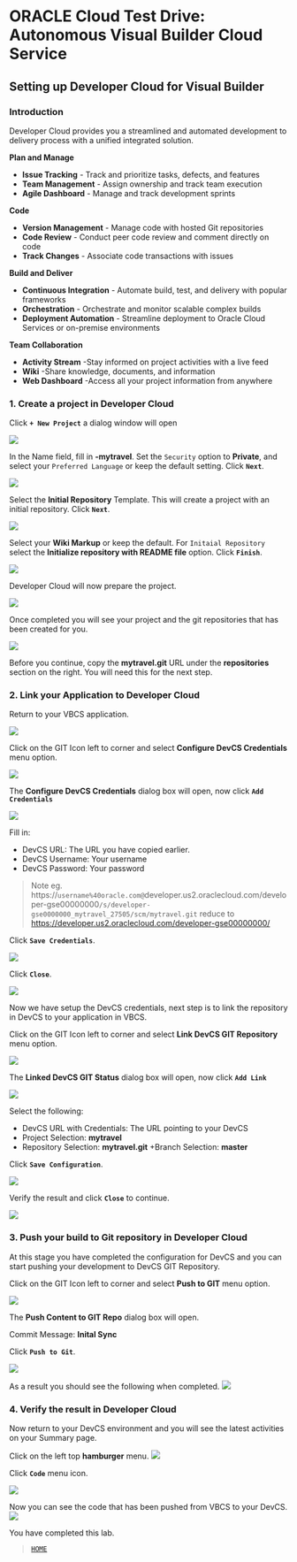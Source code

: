 # ORACLE Cloud Test Drive: Autonomous Visual Builder Cloud Service

## Setting up Developer Cloud for Visual Builder

### Introduction
Developer Cloud provides you a streamlined and automated development to delivery process with a unified integrated solution. 

**Plan and Manage**

- **Issue Tracking** -
Track and prioritize tasks, defects, and features
- **Team Management** -
Assign ownership and track team execution
- **Agile Dashboard** -
Manage and track development sprints

**Code**
- **Version Management** -
Manage code with hosted Git repositories
- **Code Review** -
Conduct peer code review and comment directly on code
- **Track Changes** -
Associate code transactions with issues


**Build and Deliver**
- **Continuous Integration** -
Automate build, test, and delivery with popular frameworks
- **Orchestration** -
Orchestrate and monitor scalable complex builds
- **Deployment Automation** -
Streamline deployment to Oracle Cloud Services or on-premise environments

**Team Collaboration**
+ **Activity Stream**
-Stay informed on project activities with a live feed
+ **Wiki**
-Share knowledge, documents, and information
+ **Web Dashboard**
-Access all your project information from anywhere

### 1. Create a project in Developer Cloud

Click **`+ New Project`** a dialog window will open

![](../resources/images/devcs/devcs3.png)

In the Name field, fill in **<Your Name>-mytravel**. Set the `Security` option to **Private**, and select your `Preferred Language` or keep the default setting.
Click **`Next`**.
	
![](../resources/images/devcs/devcs5.png)

Select the **Initial Repository** Template. This will create a project with an initial repository.
Click **`Next`**.

![](../resources/images/devcs/devcs10.png)

Select your **Wiki Markup** or keep the default. For `Initaial Repository` select the **Initialize repository with README file** option.
Click **`Finish`**.

![](../resources/images/devcs/devcs11.png)

Developer Cloud will now prepare the project.

![](../resources/images/devcs/devcs12.png)

Once completed you will see your project and the git repositories that has been created for you.

![](../resources/images/devcs/devcs12.png)

Before you continue, copy the **mytravel.git** URL under the **repositories** section on the right. You will need this for the next step.

### 2. Link your Application to Developer Cloud

Return to your VBCS application.

![](../resources/images/devcs/devcs1.png)

Click on the GIT Icon left to corner and select **Configure DevCS Credentials** menu option.

![](../resources/images/devcs/devcs2.png)

The **Configure DevCS Credentials** dialog box will open, now click **`Add Credentials`**

![](../resources/images/devcs/devcs13.png)

Fill in:
+ DevCS URL: The URL you have copied earlier. 
+ DevCS Username: Your username
+ DevCS Password: Your password

> Note eg. https://`username%40oracle.com@`developer.us2.oraclecloud.com/developer-gse00000000`/s/developer-gse0000000_mytravel_27505/scm/mytravel.git` reduce to
https://developer.us2.oraclecloud.com/developer-gse00000000/

Click **`Save Credentials`**. 

![](../resources/images/devcs/devcs14.png)

Click **`Close`**.

![](../resources/images/devcs/devcs15.png)

Now we have setup the DevCS credentials, next step is to link the repository in DevCS to your application in VBCS.

Click on the GIT Icon left to corner and select **Link DevCS GIT Repository** menu option.

![](../resources/images/devcs/devcs16.png)

The **Linked DevCS GIT Status** dialog box will open, now click **`Add Link`**

![](../resources/images/devcs/devcs17.png)

Select the following:

+ DevCS URL with Credentials: The URL pointing to your DevCS
+ Project Selection: **mytravel**
+ Repository Selection: **mytravel.git**
+Branch Selection: **master**

Click **`Save Configuration`**.

![](../resources/images/devcs/devcs18.png)

Verify the result and click **`Close`** to continue.

![](../resources/images/devcs/devcs19.png)

### 3. Push your build to Git repository in Developer Cloud
At this stage you have completed the configuration for DevCS and you can start pushing your development to DevCS GIT Repository.

Click on the GIT Icon left to corner and select **Push to GIT** menu option.

![](../resources/images/devcs/devcs20.png)

The **Push Content to GIT Repo** dialog box will open.

Commit Message: **Inital Sync**

Click **`Push to Git`**. 

![](../resources/images/devcs/devcs21.png)

As a result you should see the following when completed.
![](../resources/images/devcs/devcs23.png)

### 4. Verify the result in Developer Cloud
Now return to your DevCS environment and you will see the latest activities on your Summary page.

Click on the left top **hamburger** menu.
![](../resources/images/devcs/devcs24.png)

Click **`Code`** menu icon.

![](../resources/images/devcs/devcs25.png)

Now you can see the code that has been pushed from VBCS to your DevCS.
![](../resources/images/devcs/devcs26.png)

You have completed this lab.
> [`HOME`](../README.md)
